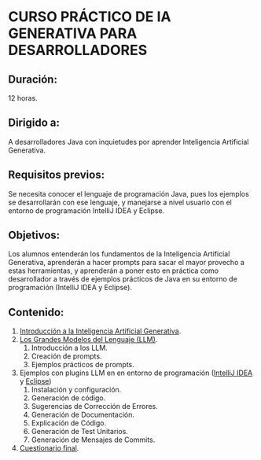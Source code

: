 
# CURSO PRÁCTICO DE IA GENERATIVA PARA DESARROLLADORES

## Duración:

12 horas.

## Dirigido a:

A desarrolladores Java con inquietudes por aprender Inteligencia Artificial Generativa.

## Requisitos previos:

Se necesita conocer el lenguaje de programación Java, pues los ejemplos se desarrollarán con ese lenguaje, y manejarse a nivel usuario con el entorno de programación IntelliJ IDEA y Eclipse.

## Objetivos:

Los alumnos entenderán los fundamentos de la Inteligencia Artificial Generativa, aprenderán a hacer prompts para sacar el mayor provecho a estas herramientas, y aprenderán a poner esto en práctica como desarrollador a través de ejemplos prácticos de Java en su entorno de programación (IntelliJ IDEA y Eclipse).

## Contenido:

1. [Introducción a la Inteligencia Artificial Generativa](https://raw.githubusercontent.com/asanzdiego/curso-practico-ia-generativa-para-desarrolladores-2024/main/slides/export/010-introduccion-IA-generativa-slides.pdf).
2. [Los Grandes Modelos del Lenguaje (LLM)](https://raw.githubusercontent.com/asanzdiego/curso-practico-ia-generativa-para-desarrolladores-2024/main/slides/export/020-prompt-engineering-con-ejemplos-slides.pdf).
    1. Introducción a los LLM.
    2. Creación de prompts.
    3. Ejemplos prácticos de prompts.
3. Ejemplos con plugins LLM en en entorno de programación ([IntelliJ IDEA](https://raw.githubusercontent.com/asanzdiego/curso-practico-ia-generativa-para-desarrolladores-2024/main/slides/export/030-intellij-ai-assistant-slides.pdf) y [Eclipse](https://raw.githubusercontent.com/asanzdiego/curso-practico-ia-generativa-para-desarrolladores-2024/main/slides/export/040-copilot4eclipse-slides.pdf))
    1. Instalación y configuración.
    2. Generación de código.
    3. Sugerencias de Corrección de Errores.
    4. Generación de Documentación.
    5. Explicación de Código.
    6. Generación de Test Unitarios.
    7. Generación de Mensajes de Commits.
4. [Cuestionario final](https://raw.githubusercontent.com/asanzdiego/curso-practico-ia-generativa-para-desarrolladores-2024/main/slides/export/curso-practico-ia-generativa-para-desarrolladores-2024-cuestionario.gift).